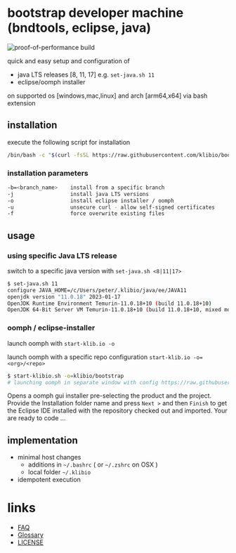 # bootstrap developer machine (bndtools, eclipse, java)

![proof-of-performance build](https://github.com/klibio/bootstrap/actions/workflows/pop.yml/badge.svg)

quick and easy setup and configuration of 

* java LTS releases [8, 11, 17] e.g. `set-java.sh 11`
* eclipse/oomph installer 

on supported os [windows,mac,linux] and arch [arm64,x64] via bash extension

## installation
execute the following script for installation

```bash
/bin/bash -c "$(curl -fsSL https://raw.githubusercontent.com/klibio/bootstrap/main/install-klibio.sh)" bash -j -o
```
### installation parameters
```bash
-b=<branch_name>    install from a specific branch
-j                  install java LTS versions
-o                  install eclipse installer / oomph
-u                  unsecure curl - allow self-signed certificates
-f                  force overwrite existing files
```
## usage
### using specific Java LTS release

switch to a specific java version with `set-java.sh <8|11|17>`
```bash
$ set-java.sh 11
configure JAVA_HOME=/c/Users/peter/.klibio/java/ee/JAVA11
openjdk version "11.0.18" 2023-01-17
OpenJDK Runtime Environment Temurin-11.0.18+10 (build 11.0.18+10)
OpenJDK 64-Bit Server VM Temurin-11.0.18+10 (build 11.0.18+10, mixed mode)
```
### oomph / eclipse-installer

launch oomph with `start-klib.io -o`

launch oomph with a specific repo configuration `start-klib.io -o=<org>/<repo>`
```bash
$ start-klibio.sh -o=klibio/bootstrap
# launching oomph in separate window with config https://raw.githubusercontent.com/klibio/bootstrap/feature/x/oomph/config/cfg_klibio_bootstrap.setup
```
Opens a oomph gui installer pre-selecting the product and the project.
Provide the Installation folder name and press `Next >` and then `Finish` to get the Eclipse IDE installed with the repository checked out and imported. 
Your are ready to code ...

## implementation 
* minimal host changes
    * additions in `~/.bashrc` ( or `~/.zshrc` on OSX )
    * local folder `~/.klibio`
* idempotent execution

# links

* [FAQ](doc/FAQ.md)
* [Glossary](doc/glossary.md)
* [LICENSE](LICENSE)
